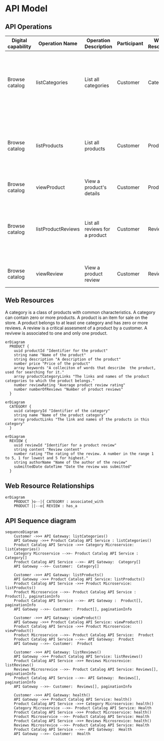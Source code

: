 # API Model

## API Operations

| Digital capability  | Operation Name | Operation Description     | Participant | Web Resource | Request                                                                 | Response                   | HTTP Method | Resource Path         | Response Code |
| ------------------- | -------------- | ------------------------- | ----------- | ------------ | ----------------------------------------------------------------------- | -------------------------- | ----------- | --------------------- | ------------- |
| Browse catalog | listCategories | List all categories      | Customer    | Category     | Filter by field, sort by field, order direction, page size, page cursor  | Category[], PaginationInfo | GET         | /categories           | 200            |
| Browse catalog | listProducts   | List all products        | Customer    | Product      | Filter by field, sort by field, order direction, page size, page cursor  | Product[], PaginationInfo  | GET         | /products             | 200            |
| Browse catalog | viewProduct    | View a product's details | Customer    | Product      | Product ID                                                               | Product                    | GET         | /products/{productId} | 200            |
| Browse catalog | listProductReviews| List all reviews for a product| Customer| Review   | Filter by field, sort by field, order direction, page size, page cursor  | Reviews[], PaginationInfo  | GET         | /products/{productId}/reviews | 200    |
| Browse catalog | viewReview    | View a product review     | Customer    | Review       | Product ID, Review ID                                                    | Reviews[], PaginationInfo  | GET         | /products/{productId}/reviews/{reviewId} | 200    |

## Web Resources

A category is a class of products with common characteristics. A category can contain zero or more products.
A product is an item for sale on the store. A product belongs to at least one category and has zero or more reviews.
A review is a critical assesment of a product by a customer. A revivew is associated to one and only one product.

```mermaid
erDiagram
  PRODUCT {
    uuid productId "Identifier for the product"
    string name "Name of the product"
    string description "A description of the product"
    number price "Price of the product"
    array keywords "A colleciton of words that describe  the product, used for searching for it."
    array productCategoryLinks "The links and names of the product categories to which the product belongs."
    number reviewRating "Average product review rating"
    number numberOfReviews "Number of product reviews"
  }
```

```mermaid
erDiagram
  CATEGORY {
    uuid categoryId "Identifier of the category"
    string name "Name of the product category"
    array productLinks "The link and names of the products in this category"
  }
```

```mermaid
erDiagram
  REVIEW {
    uuid reviewId "Identifier for a product review"
    string content "Review content"
    number rating "The rating of the review. A number in the range 1 to 5, 1 for lowest and 5 for highest."
    string authorName "Name of the author of the review"
    submittedDate dateTime "Date the review was submitted"
  }
```

## Web Resource Relationships

```mermaid
erDiagram
    PRODUCT }o--|{ CATEGORY : associated_with
    PRODUCT ||--o{ REVIEW : has_a
```

## API Sequence diagram

```mermaid
sequenceDiagram
    Customer ->>+ API Gateway: listCategories()
    API Gateway ->>+ Product Catalog API Service : listCategories()
    Product Catalog API Service ->>+ Category Microservice: listCategories()
    Category Microservice -->>- Product Catalog API Service :  Category[]
    Product Catalog API Service -->>- API Gateway:  Category[]
    API Gateway -->>- Customer:  Category[]

    Customer ->>+ API Gateway: listProducts()
    API Gateway ->>+ Product Catalog API Service: listProducts()
    Product Catalog API Service ->>+ Product Microservice: listProducts()
    Product Microservice -->>- Product Catalog API Service :  Product[], paginationInfo
    Product Catalog API Service -->>- API Gateway :  Product[], paginationInfo
    API Gateway -->>- Customer:  Product[], paginationInfo

    Customer ->>+ API Gateway: viewProduct()
    API Gateway ->>+ Product Catalog API Service: viewProduct()
    Product Catalog API Service ->>+ Product Microservice: viewProduct()
    Product Microservice -->>- Product Catalog API Service:  Product
    Product Catalog API Service -->>- API Gateway:  Product
    API Gateway -->>- Customer:  Product

    Customer ->>+ API Gateway: listReviews()
    API Gateway ->>+ Product Catalog API Service: listReviews()
    Product Catalog API Service ->>+ Reviews Microsrevice: listReviews()
    Reviews Microsrevice -->>- Product Catalog API Service: Reviews[], paginationInfo
    Product Catalog API Service -->>- API Gateway:  Reviews[], paginationInfo
    API Gateway -->>- Customer:  Reviews[], paginationInfo

    Customer ->>+ API Gateway: health()
    API Gateway ->>+ Product Catalog API Service: health()
    Product Catalog API Service ->>+ Category Microservice: health()
    Category Microservice -->>- Product Catalog API Service: Health
    Product Catalog API Service ->>+ Product Microservice: health()
    Product Microservice -->>- Product Catalog API Service: Health
    Product Catalog API Service ->>+ Reviews Microsrevice: health()
    Reviews Microsrevice -->>- Product Catalog API Service: Health
    Product Catalog API Service -->>- API Gateway:  Health
    API Gateway -->>- Customer:  Health
```